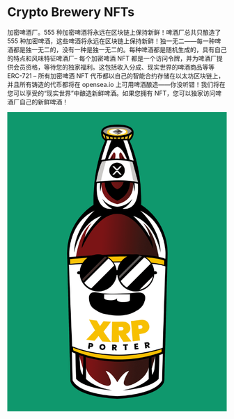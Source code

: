 # Crypto Brewery NFTs

加密啤酒厂。555 种加密啤酒将永远在区块链上保持新鲜！啤酒厂总共只酿造了 555 种加密啤酒，这些啤酒将永远在区块链上保持新鲜！独一无二——每一种啤酒都是独一无二的，没有一种是独一无二的。每种啤酒都是随机生成的，具有自己的特点和风味特征啤酒厂– 每个加密啤酒 NFT 都是一个访问令牌，并为啤酒厂提供会员资格，等待您的独家福利。这包括收入分成、现实世界的啤酒商品等等ERC-721 – 所有加密啤酒 NFT 代币都以自己的智能合约存储在以太坊区块链上，并且所有铸造的代币都将在 opensea.io 上可用啤酒酿造——你没听错！我们将在您可以享受的“现实世界”中酿造新鲜啤酒。如果您拥有 NFT，您可以独家访问啤酒厂自己的新鲜啤酒！ 

![nft](1.png)
